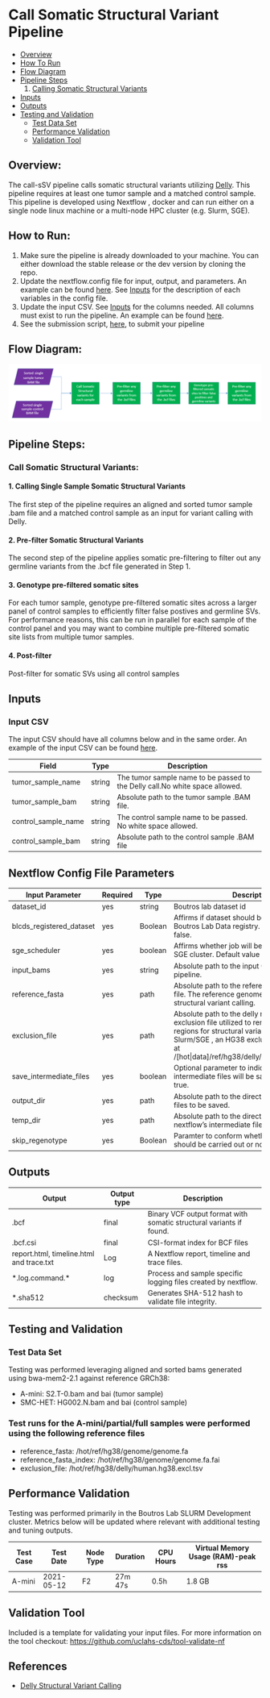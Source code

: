 # Call Somatic Structural Variant Pipeline

* [Overview](#Overview)
* [How To Run](#How-To-Run)
* [Flow Diagram](#flow-diagram)
* [Pipeline Steps](#pipeline-steps)
    1. [Calling Somatic Structural Variants](#call-somatic-structural-variants)
* [Inputs](#Inputs)
* [Outputs](#outputs)
* [Testing and Validation](#testing-and-validation)
    * [Test Data Set](#test-data-set)
    * [Performance Validation](#performance-validation)
    * [Validation Tool](#validation-tool)


## Overview:
The call-sSV pipeline calls somatic structural variants utilizing [Delly](https://github.com/dellytools/delly). This pipeline requires at least one tumor sample and a matched control sample.
This pipeline is developed using Nextflow , docker and can run either on a single node linux machine or a multi-node HPC cluster (e.g. Slurm, SGE).

## How to Run:

1.	Make sure the pipeline is already downloaded to your machine. You can either download the stable release or the dev version by cloning the repo.
2.	Update the nextflow.config file for input, output, and parameters. An example can be found [here](https://github.com/uclahs-cds/pipeline-call-sSV/blob/main/pipeline/config/nextflow.config). See [Inputs](#inputs) for the description of each variables in the config file.
3.	Update the input CSV. See [Inputs](#inputs) for the columns needed. All columns must exist to run the pipeline. An example can be found [here](https://github.com/uclahs-cds/pipeline-call-sSV/blob/a04ad31a309a4db746d726ee8ab40b2389b9a98f/pipeline/input/paired_turmor_control_samples.csv).
4.	See the submission script, [here](https://github.com/uclahs-cds/tool-submit-nf), to submit your pipeline

## Flow Diagram:

![](https://github.com/uclahs-cds/pipeline-call-sSV/blob/dev-doc-ghouse/call-sSV-workflow.PNG)

## Pipeline Steps:

### Call Somatic Structural Variants:

#### 1. Calling Single Sample Somatic Structural Variants
The first step of the pipeline requires an aligned and sorted tumor sample .bam file and a matched control sample as an input for variant calling with Delly.

#### 2. Pre-filter Somatic Structural Variants
The second step of the pipeline applies somatic pre-filtering to filter out any germline variants from the .bcf file generated in Step 1.

#### 3. Genotype pre-filtered somatic sites
For each tumor sample, genotype pre-filtered somatic sites across a larger panel of control samples to efficiently filter false postives and germline SVs. For performance reasons, this can be run in parallel for each sample of the control panel and you may want to combine multiple pre-filtered somatic site lists from multiple tumor samples.

#### 4. Post-filter 
Post-filter for somatic SVs using all control samples

## Inputs

### Input CSV

The input CSV should have all columns below and in the same order. An example of the input CSV can be found [here](https://github.com/uclahs-cds/pipeline-call-sSV/blob/a04ad31a309a4db746d726ee8ab40b2389b9a98f/pipeline/input/paired_turmor_control_samples.csv).

| Field |	Type |	Description |
|--- | --- | --- |
|tumor_sample_name |	string |	The tumor sample name to be passed to the Delly call.No white space allowed. |
|tumor_sample_bam	| string	| Absolute path to the tumor sample .BAM file. |
|control_sample_name	| string	| The control sample name to be passed. No white space allowed. |
|control_sample_bam |	string	| Absolute path to the control sample .BAM file |

## Nextflow Config File Parameters
| Input Parameter |	Required |	Type |	Description |
| ------- |   --------- | ------ | -------------|
| dataset_id |	yes	| string |	Boutros lab dataset id |
| blcds_registered_dataset	| yes |	Boolean | Affirms if dataset should be registered in the Boutros Lab Data registry. Default value is false. |
| sge_scheduler	| yes	| boolean	| Affirms whether job will be executed on the SGE cluster. Default value is false. |
| input_bams |	yes |	string	| Absolute path to the input CSV file for the pipeline. |
| reference_fasta	| yes |	path	| Absolute path to the reference genome fasta file. The reference genome is used by Delly for structural variant calling. |
| exclusion_file |	yes	| path |	Absolute path to the delly reference genome exclusion file utilized to remove suggested regions for structural variant calling. On Slurm/SGE , an HG38 exclusion file is located at /[hot\|data]/ref/hg38/delly/human.hg38.excl.tsv
| save_intermediate_files |	yes	| boolean |	Optional parameter to indicate whether intermediate files will be saved. Default value is true. |
| output_dir |	yes |	path |	Absolute path to the directory where the output files to be saved. |
| temp_dir	| yes	| path |	Absolute path to the directory where the nextflow’s intermediate files are saved. |
| skip_regenotype |	yes |	Boolean	| Paramter to conform whether Regenotype step should be carried out or not|

## Outputs

| Output |	Output type |	Description |
| ---- | ----- | -------- |
| .bcf |	final	| Binary VCF output format with somatic structural variants if found. |
| .bcf.csi	| final	| CSI-format index for BCF files |
| report.html, timeline.html and trace.txt	| Log |	A Nextflow report, timeline and trace files. |
| \*.log.command.*	| log |	Process and sample specific logging files created by nextflow. |
| *.sha512 |	checksum |	Generates SHA-512 hash to validate file integrity. |


## Testing and Validation

### Test Data Set

Testing was performed leveraging aligned and sorted bams generated using bwa-mem2-2.1 against reference GRCh38:

* A-mini: S2.T-0.bam and bai (tumor sample)
* SMC-HET: HG002.N.bam and bai (control sample)

### Test runs for the A-mini/partial/full samples were performed using the following reference files

* reference_fasta: /hot/ref/hg38/genome/genome.fa
* reference_fasta_index: /hot/ref/hg38/genome/genome.fa.fai
* exclusion_file: /hot/ref/hg38/delly/human.hg38.excl.tsv

## Performance Validation

Testing was performed primarily in the Boutros Lab SLURM Development cluster. Metrics below will be updated where relevant with additional testing and tuning outputs.

|Test Case	| Test Date	| Node Type |	Duration	| CPU Hours	| Virtual Memory Usage (RAM)-peak rss|
|----- | -------| --------| ----------| ---------| --------|
|A-mini	| 2021-05-12 |	F2 |	27m 47s	| 0.5h	| 1.8 GB |

## Validation Tool

Included is a template for validating your input files. For more information on the tool checkout:
https://github.com/uclahs-cds/tool-validate-nf

## References

* [Delly Structural Variant Calling](https://github.com/dellytools/delly)